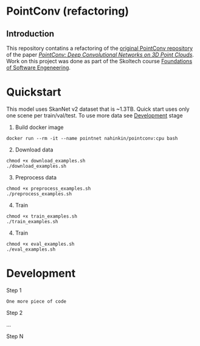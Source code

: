 # PointConv (refactoring)
## Introduction
This repository contatins a refactoring of the [original PointConv repository](https://github.com/DylanWusee/pointconv) of the paper [_PointConv: Deep Convolutional Networks on 3D Point Clouds_](https://arxiv.org/abs/1811.07246). Work on this project was done as part of the Skoltech course [Foundations of Software Engeneering](https://github.com/artonson/skoltech_fse_v2021.1). 


# Quickstart
This model uses SkаnNеt v2 dataset that is ~1.3TB. Quick start uses only one scene per train/val/test. To use more data see [Development](#Development) stage

1. Build docker image 
```
docker run --rm -it --name pointnet nahinkin/pointconv:cpu bash
```

2. Download data
```
chmod +x download_examples.sh
./download_examples.sh
```

3. Preprocess data

```
chmod +x preprocess_examples.sh
./preprocess_examples.sh
```
4. Train 
```
chmod +x train_examples.sh
./train_examples.sh
```

4. Train 
```
chmod +x eval_examples.sh
./eval_examples.sh
```

# Development

Step 1

```
One more piece of code
```

Step 2

...

Step N


